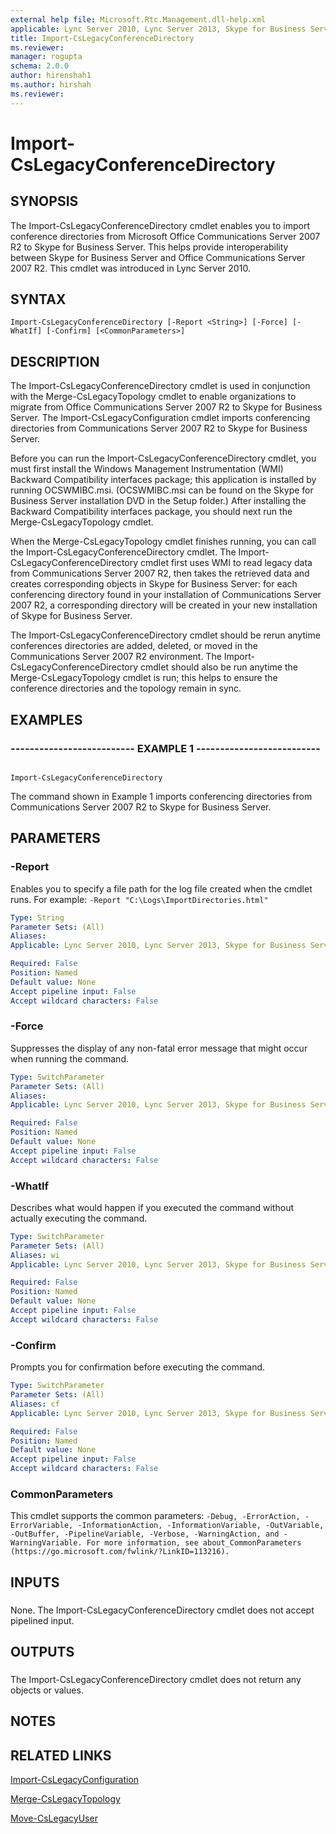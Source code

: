 ```yaml
---
external help file: Microsoft.Rtc.Management.dll-help.xml
applicable: Lync Server 2010, Lync Server 2013, Skype for Business Server 2015, Skype for Business Server 2019
title: Import-CsLegacyConferenceDirectory
ms.reviewer: 
manager: rogupta
schema: 2.0.0
author: hirenshah1
ms.author: hirshah
ms.reviewer:
---
```


# Import-CsLegacyConferenceDirectory

## SYNOPSIS

The Import-CsLegacyConferenceDirectory cmdlet enables you to import conference directories from Microsoft Office Communications Server 2007 R2 to Skype for Business Server.
This helps provide interoperability between Skype for Business Server and Office Communications Server 2007 R2.
This cmdlet was introduced in Lync Server 2010.



## SYNTAX

```
Import-CsLegacyConferenceDirectory [-Report <String>] [-Force] [-WhatIf] [-Confirm] [<CommonParameters>]
```

## DESCRIPTION

The Import-CsLegacyConferenceDirectory cmdlet is used in conjunction with the Merge-CsLegacyTopology cmdlet to enable organizations to migrate from Office Communications Server 2007 R2 to Skype for Business Server.
The Import-CsLegacyConfiguration cmdlet imports conferencing directories from Communications Server 2007 R2 to Skype for Business Server.

Before you can run the Import-CsLegacyConferenceDirectory cmdlet, you must first install the Windows Management Instrumentation (WMI) Backward Compatibility interfaces package; this application is installed by running OCSWMIBC.msi.
(OCSWMIBC.msi can be found on the Skype for Business Server installation DVD in the Setup folder.) After installing the Backward Compatibility interfaces package, you should next run the Merge-CsLegacyTopology cmdlet.

When the Merge-CsLegacyTopology cmdlet finishes running, you can call the Import-CsLegacyConferenceDirectory cmdlet.
The Import-CsLegacyConferenceDirectory cmdlet first uses WMI to read legacy data from Communications Server 2007 R2, then takes the retrieved data and creates corresponding objects in Skype for Business Server: for each conferencing directory found in your installation of Communications Server 2007 R2, a corresponding directory will be created in your new installation of Skype for Business Server.

The Import-CsLegacyConferenceDirectory cmdlet should be rerun anytime conferences directories are added, deleted, or moved in the Communications Server 2007 R2 environment.
The Import-CsLegacyConferenceDirectory cmdlet should also be run anytime the Merge-CsLegacyTopology cmdlet is run; this helps to ensure the conference directories and the topology remain in sync.



## EXAMPLES

### -------------------------- EXAMPLE 1 -------------------------- 
```

Import-CsLegacyConferenceDirectory

```

The command shown in Example 1 imports conferencing directories from Communications Server 2007 R2 to Skype for Business Server.

## PARAMETERS

### -Report
Enables you to specify a file path for the log file created when the cmdlet runs.
For example: `-Report "C:\Logs\ImportDirectories.html"`

```yaml
Type: String
Parameter Sets: (All)
Aliases: 
Applicable: Lync Server 2010, Lync Server 2013, Skype for Business Server 2015, Skype for Business Server 2019

Required: False
Position: Named
Default value: None
Accept pipeline input: False
Accept wildcard characters: False
```

### -Force
Suppresses the display of any non-fatal error message that might occur when running the command.

```yaml
Type: SwitchParameter
Parameter Sets: (All)
Aliases: 
Applicable: Lync Server 2010, Lync Server 2013, Skype for Business Server 2015, Skype for Business Server 2019

Required: False
Position: Named
Default value: None
Accept pipeline input: False
Accept wildcard characters: False
```

### -WhatIf
Describes what would happen if you executed the command without actually executing the command.

```yaml
Type: SwitchParameter
Parameter Sets: (All)
Aliases: wi
Applicable: Lync Server 2010, Lync Server 2013, Skype for Business Server 2015, Skype for Business Server 2019

Required: False
Position: Named
Default value: None
Accept pipeline input: False
Accept wildcard characters: False
```

### -Confirm
Prompts you for confirmation before executing the command.

```yaml
Type: SwitchParameter
Parameter Sets: (All)
Aliases: cf
Applicable: Lync Server 2010, Lync Server 2013, Skype for Business Server 2015, Skype for Business Server 2019

Required: False
Position: Named
Default value: None
Accept pipeline input: False
Accept wildcard characters: False
```

### CommonParameters
This cmdlet supports the common parameters: `-Debug, -ErrorAction, -ErrorVariable, -InformationAction, -InformationVariable, -OutVariable, -OutBuffer, -PipelineVariable, -Verbose, -WarningAction, and -WarningVariable. For more information, see about_CommonParameters (https://go.microsoft.com/fwlink/?LinkID=113216).`

## INPUTS

###  
None.
The Import-CsLegacyConferenceDirectory cmdlet does not accept pipelined input.

## OUTPUTS

###  
The Import-CsLegacyConferenceDirectory cmdlet does not return any objects or values.

## NOTES

## RELATED LINKS

[Import-CsLegacyConfiguration](Import-CsLegacyConfiguration.md)

[Merge-CsLegacyTopology](Merge-CsLegacyTopology.md)

[Move-CsLegacyUser](Move-CsLegacyUser.md)



